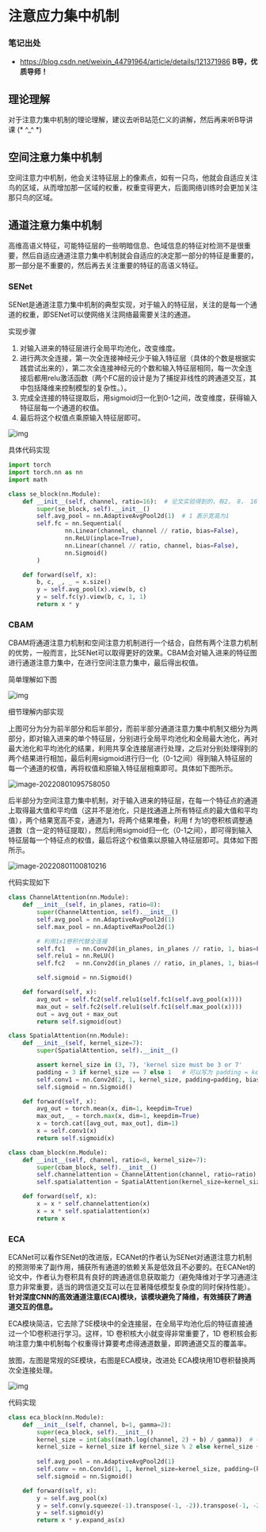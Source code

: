 # 注意应力集中机制



### 笔记出处   

-   https://blog.csdn.net/weixin_44791964/article/details/121371986       **B导，优质导师！**



## 理论理解

对于注意力集中机制的理论理解，建议去听B站范仁义的讲解，然后再来听B导讲课 (* ^_^ *)





## 空间注意力集中机制

空间注意力中机制，他会关注特征层上的像素点，如有一只鸟，他就会自适应关注鸟的区域，从而增加那一区域的权重，权重变得更大，后面网络训练时会更加关注那只鸟的区域。



## 通道注意力集中机制

高维高语义特征，可能特征层的一些明暗信息、色域信息的特征对检测不是很重要，然后自适应通道注意力集中机制就会自适应的决定那一部分的特征是重要的，那一部分是不重要的，然后再去关注重要的特征的高语义特征。



### SENet

SENet是通道注意力集中机制的典型实现，对于输入的特征层，关注的是每一个通道的权重，即SENet可以使网络关注网络最需要关注的通道。

实现步骤

1. 对输入进来的特征层进行全局平均池化，改变维度。
2. 进行两次全连接，第一次全连接神经元少于输入特征层（具体的个数是根据实践尝试出来的），第二次全连接神经元的个数和输入特征层相同，每一次全连接后都用relu激活函数（两个FC层的设计是为了捕捉非线性的跨通道交互，其中包括降维来控制模型的复杂性。）。
3. 完成全连接的特征提取后，用sigmoid归一化到0-1之间，改变维度，获得输入特征层每一个通道的权值。
4. 最后将这个权值点乘原输入特征层即可。

![img](https://img-blog.csdnimg.cn/20201124130209827.png?x-oss-process=image/watermark,type_ZmFuZ3poZW5naGVpdGk,shadow_10,text_aHR0cHM6Ly9ibG9nLmNzZG4ubmV0L3dlaXhpbl80NDc5MTk2NA==,size_16,color_FFFFFF,t_70#pic_center)

具体代码实现

```python
import torch
import torch.nn as nn
import math

class se_block(nn.Module):
    def __init__(self, channel, ratio=16):  # 论文实验得到的，有2， 8， 16， 32
        super(se_block, self).__init__()
        self.avg_pool = nn.AdaptiveAvgPool2d(1)  # 1 表示宽高为1
        self.fc = nn.Sequential(
                nn.Linear(channel, channel // ratio, bias=False),
                nn.ReLU(inplace=True),
                nn.Linear(channel // ratio, channel, bias=False),
                nn.Sigmoid()
        )

    def forward(self, x):
        b, c, _, _ = x.size()
        y = self.avg_pool(x).view(b, c)
        y = self.fc(y).view(b, c, 1, 1)
        return x * y

```





### CBAM

CBAM将通道注意力机制和空间注意力机制进行一个结合，自然有两个注意力机制的优势，一般而言，比SENet可以取得更好的效果。CBAM会对输入进来的特征图进行通道注意力集中，在进行空间注意力集中，最后得出权值。

简单理解如下图

![img](https://img-blog.csdnimg.cn/20201124133821606.png?x-oss-process=image/watermark,type_ZmFuZ3poZW5naGVpdGk,shadow_10,text_aHR0cHM6Ly9ibG9nLmNzZG4ubmV0L3dlaXhpbl80NDc5MTk2NA==,size_16,color_FFFFFF,t_70#pic_center)



细节理解内部实现

上图可分为分为前半部分和后半部分，而前半部分通道注意力集中机制又细分为两部分，即对输入进来的单个特征层，分别进行全局平均池化和全局最大池化，再对最大池化和平均池化的结果，利用共享全连接层进行处理，之后对分别处理得到的两个结果进行相加，最后利用sigmoid进行归一化（0-1之间）得到输入特征层的每一个通道的权值，再将权值和原输入特征层相乘即可。具体如下图所示。

![image-20220801095758050](C:\Users\Happy\AppData\Roaming\Typora\typora-user-images\image-20220801095758050.png)



后半部分为空间注意力集中机制，对于输入进来的特征层，在每一个特征点的通道上取得最大值和平均值（这并不是池化，只是找通道上所有特征点的最大值和平均值），两个结果宽高不变，通道为1，将两个结果堆叠，利用 f 为1的卷积核调整通道数（含一定的特征提取），然后利用sigmoid归一化（0-1之间），即可得到输入特征层每一个特征点的权值，最后将这个权值乘以原输入特征层即可。具体如下图所示。

![image-20220801100810216](C:\Users\Happy\AppData\Roaming\Typora\typora-user-images\image-20220801100810216.png)



代码实现如下

```python
class ChannelAttention(nn.Module):
    def __init__(self, in_planes, ratio=8):
        super(ChannelAttention, self).__init__()
        self.avg_pool = nn.AdaptiveAvgPool2d(1)
        self.max_pool = nn.AdaptiveMaxPool2d(1)

        # 利用1x1卷积代替全连接
        self.fc1   = nn.Conv2d(in_planes, in_planes // ratio, 1, bias=False)
        self.relu1 = nn.ReLU()
        self.fc2   = nn.Conv2d(in_planes // ratio, in_planes, 1, bias=False)

        self.sigmoid = nn.Sigmoid()

    def forward(self, x):
        avg_out = self.fc2(self.relu1(self.fc1(self.avg_pool(x))))
        max_out = self.fc2(self.relu1(self.fc1(self.max_pool(x))))
        out = avg_out + max_out
        return self.sigmoid(out)

class SpatialAttention(nn.Module):
    def __init__(self, kernel_size=7):
        super(SpatialAttention, self).__init__()

        assert kernel_size in (3, 7), 'kernel size must be 3 or 7'
        padding = 3 if kernel_size == 7 else 1   # 可以写为 padding = kernel_size // 2
        self.conv1 = nn.Conv2d(2, 1, kernel_size, padding=padding, bias=False)
        self.sigmoid = nn.Sigmoid()

    def forward(self, x):
        avg_out = torch.mean(x, dim=1, keepdim=True)
        max_out, _ = torch.max(x, dim=1, keepdim=True)
        x = torch.cat([avg_out, max_out], dim=1)
        x = self.conv1(x)
        return self.sigmoid(x)

class cbam_block(nn.Module):
    def __init__(self, channel, ratio=8, kernel_size=7):
        super(cbam_block, self).__init__()
        self.channelattention = ChannelAttention(channel, ratio=ratio)
        self.spatialattention = SpatialAttention(kernel_size=kernel_size)

    def forward(self, x):
        x = x * self.channelattention(x)
        x = x * self.spatialattention(x)
        return x

```



### ECA

ECANet可以看作SENet的改进版，ECANet的作者认为SENet对通道注意力机制的预测带来了副作用，捕获所有通道的依赖关系是低效且不必要的。在ECANet的论文中，作者认为卷积具有良好的跨通道信息获取能力（避免降维对于学习通道注意力非常重要，适当的跨信道交互可以在显著降低模型复杂度的同时保持性能）。**针对深度CNN的高效通道注意(ECA)模块，该模块避免了降维，有效捕获了跨通道交互的信息。**

ECA模块简洁，它去除了SE模块中的全连接层，在全局平均池化后的特征直接通过一个1D卷积进行学习。这样，1D 卷积核大小就变得非常重要了，1D 卷积核会影响注意力集中机制每个权重得计算要考虑得通道数量，即跨通道交互的覆盖率。

放图，左图是常规的SE模块，右图是ECA模块，改进处 ECA模块用1D卷积替换两次全连接处理。

![img](https://img-blog.csdnimg.cn/20201126210628785.png?x-oss-process=image/watermark,type_ZmFuZ3poZW5naGVpdGk,shadow_10,text_aHR0cHM6Ly9ibG9nLmNzZG4ubmV0L3dlaXhpbl80NDc5MTk2NA==,size_16,color_FFFFFF,t_70#pic_center)



代码实现

```python
class eca_block(nn.Module):
    def __init__(self, channel, b=1, gamma=2):
        super(eca_block, self).__init__()
        kernel_size = int(abs((math.log(channel, 2) + b) / gamma))  # 卷积核得计算公式  自适应通道数
        kernel_size = kernel_size if kernel_size % 2 else kernel_size + 1
        
        self.avg_pool = nn.AdaptiveAvgPool2d(1)
        self.conv = nn.Conv1d(1, 1, kernel_size=kernel_size, padding=(kernel_size - 1) // 2, bias=False) 
        self.sigmoid = nn.Sigmoid()

    def forward(self, x):
        y = self.avg_pool(x)
        y = self.conv(y.squeeze(-1).transpose(-1, -2)).transpose(-1, -2).unsqueeze(-1)
        y = self.sigmoid(y)
        return x * y.expand_as(x)

```





